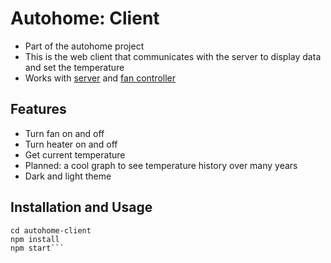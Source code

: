 # Autohome: Client
* Part of the autohome project
* This is the web client that communicates with the server to display data and set the temperature
* Works with [server](https://github.com/grnnja/autohome-server) and [fan controller](https://github.com/grnnja/autohome-fan-controller)
## Features
* Turn fan on and off
* Turn heater on and off
* Get current temperature
* Planned: a cool graph to see temperature history over many years
* Dark and light theme
## Installation and Usage
```git clone https://github.com/grnnja/autohome-client.git
cd autohome-client
npm install
npm start```
